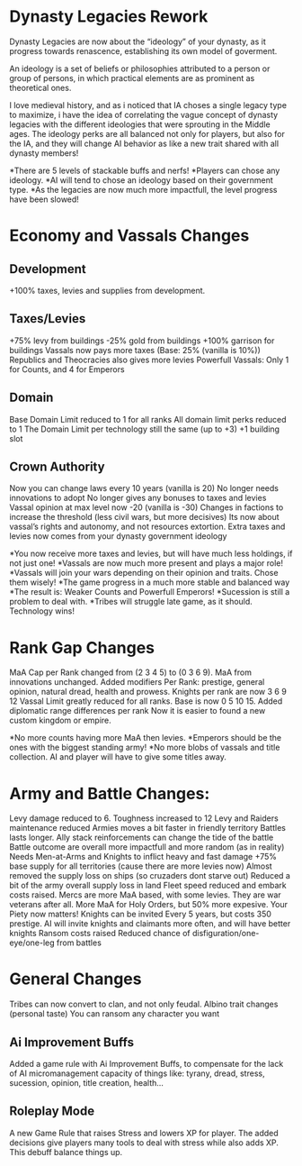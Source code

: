 # Dynasty Legacies Rework

Dynasty Legacies are now about the “ideology” of your dynasty, as it progress towards renascence, establishing its own model of goverment.

An ideology is a set of beliefs or philosophies attributed to a person or group of persons, in which practical elements are as prominent as theoretical ones.

I love medieval history, and as i noticed that IA choses a single legacy type to maximize, i have the idea of correlating the vague concept of dynasty legacies with the different ideologies that were sprouting in the Middle ages. The ideology perks are all balanced not only for players, but also for the IA, and they will change AI behavior as like a new trait shared with all dynasty members!

*There are 5 levels of stackable buffs and nerfs!
*Players can chose any ideology.
*AI will tend to chose an ideology based on their government type.
*As the legacies are now much more impactfull, the level progress have been slowed!

# Economy and Vassals Changes

## Development
+100% taxes, levies and supplies from development.

## Taxes/Levies
+75% levy from buildings
-25% gold from buildings
+100% garrison for buildings
Vassals now pays more taxes (Base: 25% (vanilla is 10%))
Republics and Theocracies also gives more levies
Powerfull Vassals: Only 1 for Counts, and 4 for Emperors

## Domain
Base Domain Limit reduced to 1 for all ranks
All domain limit perks reduced to 1
The Domain Limit per technology still the same (up to +3)
+1 building slot

## Crown Authority
Now you can change laws every 10 years (vanilla is 20)
No longer needs innovations to adopt
No longer gives any bonuses to taxes and levies
Vassal opinion at max level now -20 (vanilla is -30)
Changes in factions to increase the threshold (less civil wars, but more decisives)
Its now about vassal’s rights and autonomy, and not resources extortion.
Extra taxes and levies now comes from your dynasty government ideology

*You now receive more taxes and levies, but will have much less holdings, if not just one!
*Vassals are now much more present and plays a major role!
*Vassals will join your wars depending on their opinion and traits. Chose them wisely!
*The game progress in a much more stable and balanced way
*The result is: Weaker Counts and Powerfull Emperors!
*Sucession is still a problem to deal with.
*Tribes will struggle late game, as it should. Technology wins!

# Rank Gap Changes
MaA Cap per Rank changed from (2 3 4 5) to (0 3 6 9). MaA from innovations unchanged.
Added modifiers Per Rank: prestige, general opinion, natural dread, health and prowess.
Knights per rank are now 3 6 9 12
Vassal Limit greatly reduced for all ranks. Base is now 0 5 10 15.
Added diplomatic range differences per rank
Now it is easier to found a new custom kingdom or empire.

*No more counts having more MaA then levies.
*Emperors should be the ones with the biggest standing army!
*No more blobs of vassals and title collection. AI and player will have to give some titles away.

# Army and Battle Changes:

Levy damage reduced to 6. Toughness increased to 12
Levy and Raiders maintenance reduced
Armies moves a bit faster in friendly territory
Battles lasts longer. Ally stack reinforcements can change the tide of the battle
Battle outcome are overall more impactfull and more random (as in reality)
Needs Men-at-Arms and Knights to inflict heavy and fast damage
+75% base supply for all territories (cause there are more levies now)
Almost removed the supply loss on ships (so cruzaders dont starve out)
Reduced a bit of the army overall supply loss in land
Fleet speed reduced and embark costs raised.
Mercs are more MaA based, with some levies. They are war veterans after all.
More MaA for Holy Orders, but 50% more expesive. Your Piety now matters!
Knights can be invited Every 5 years, but costs 350 prestige.
AI will invite knights and claimants more often, and will have better knights
Ransom costs raised
Reduced chance of disfiguration/one-eye/one-leg from battles

# General Changes

Tribes can now convert to clan, and not only feudal.
Albino trait changes (personal taste)
You can ransom any character you want

## Ai Improvement Buffs
Added a game rule with Ai Improvement Buffs, to compensate for the lack of AI micromanagement capacity of things like: tyrany, dread, stress, sucession, opinion, title creation, health...

## Roleplay Mode
A new Game Rule that raises Stress and lowers XP for player. The added decisions give players many tools to deal with stress while also adds XP. This debuff balance things up.

